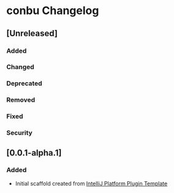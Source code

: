 <!-- Keep a Changelog guide -> https://keepachangelog.com -->

# conbu Changelog

## [Unreleased]
### Added

### Changed

### Deprecated

### Removed

### Fixed

### Security
## [0.0.1-alpha.1]
### Added
- Initial scaffold created from [IntelliJ Platform Plugin Template](https://github.com/JetBrains/intellij-platform-plugin-template)
